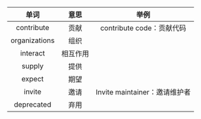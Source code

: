 单词 | 意思 | 举例
:-----: | :-----: | :-----:
contribute | 贡献 | contribute code：贡献代码
organizations | 组织
interact | 相互作用
supply | 提供
expect | 期望
invite | 邀请 | Invite maintainer：邀请维护者
deprecated | 弃用